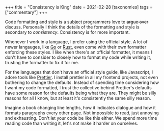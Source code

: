 +++
title = "Consistency is King"
date = 2021-02-28
[taxonomies]
tags = ["commentary"]
+++

Code formatting and style is a subject programmers love to ~~argue over~~ discuss. Personally I think the details of the formatting and style is secondary to *consistency*. Consistency is for more important.

Whenever I work in a language, I prefer using the official style. A lot of newer langauges, like [Go](https://golang.org/cmd/gofmt/) or [Rust](https://github.com/rust-lang/rustfmt), even come with their own formatter enforcing these styles. I like when there's an official formatter, it means I don't have to consider to closely how to format my code while writing it, trusting the formatter to fix it for me.

For the languages that don't have an official style guide, like Javascript, I adore tools like [Prettier](https://prettier.io/). I install prettier in all my frontend projects, not even bothering to change the defaults. Instead of spending time considering how I want my code formatted, I trust the collective behind Prettier's defaults have some reason for the defaults being what they are. They might be silly reasons for all I know, but at least it's consistently the same silly reason.

Imagine a book changing line lengths, how it indicates dialogue and how it formats paragraphs every other page. Not impossible to read, just annoying and exhausting. Don't let your code be like this either. We spend more time reading code than writing it, let's not make it harder on ourselves.
